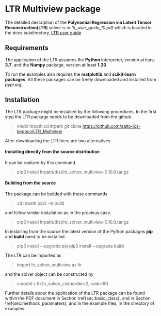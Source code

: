 # LTR Multiview package

The detailed description of the **Polynomial Regression via Latent Tensor Reconstruction(LTR)** solver is in *ltr_user_guide_10.pdf* which is located in the docs subdirectory, [LTR user guide](docs/ltr_user_guide_10.pdf)   

## Requirements

The application of the LTR assumes the  **Python** interpreter, version at least **3.7**, and the **Numpy** package, version at least **1.20**. 

To run the examples also
requires the **matplotlib** and **scikit-learn packages**. All these packages
can be freely downloaded and installed from *pypi.org*. 

## Installation

The LTR package might be installed by the following procedures. In the
first step the LTR package needs to be downloaded from the github.

>mkdir ltrpath
>cd ltrpath
>git clone https://github.com/aalto-ics-kepaco/LTR_Multiview

After downloading the LTR there are two alternatives:

#### Installing directly from the source distribution 
It can be realized by this command.

>pip3 install ltrpath/dist/ltr_solver_multiview-0.10.0.tar.gz


#### Building from the source 

The package can be builded with these commands 

>cd ltrpath
>pip3 -m build

and follow similar installation as in the previous case.

>pip3 install ltrpath/dist/ltr_solver_multiview-0.10.0.tar.gz

In installing from the source the latest version of the Python
packages **pip** and **build** need to be installed.

>pip3 install --upgrade pip
>pip3 install --upgrade build


The LTR can be imported as

>import ltr_solver_multiview as ltr

and the solver object can be constructed by

>cmodel = ltr.ltr_solver_cls(norder=2, rank=10)

Further details about the application of the LTR package can be found within the PDF document in Section \ref{sec:basic_class}, and in Section
\ref{sec:methods_paramaters}, and in the example files, in the
directory of examples.



